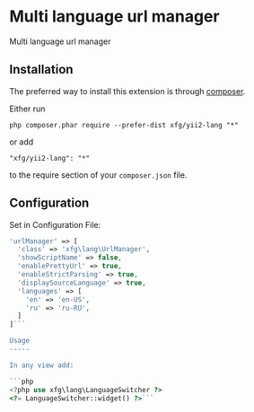 Multi language url manager
==========================
Multi language url manager

Installation
------------

The preferred way to install this extension is through [composer](http://getcomposer.org/download/).

Either run

```
php composer.phar require --prefer-dist xfg/yii2-lang "*"
```

or add

```
"xfg/yii2-lang": "*"
```

to the require section of your `composer.json` file.


Configuration
-----

Set in Configuration File:

```php
'urlManager' => [
  'class' => 'xfg\lang\UrlManager',
  'showScriptName' => false,
  'enablePrettyUrl' => true,
  'enableStrictParsing' => true,
  'displaySourceLanguage' => true,
  'languages' => [
    'en' => 'en-US',
    'ru' => 'ru-RU',
  ]
]```

Usage
-----

In any view add:

```php
<?php use xfg\lang\LanguageSwitcher ?>
<?= LanguageSwitcher::widget() ?>```